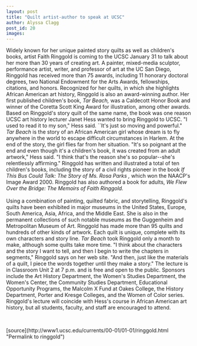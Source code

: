 ```yaml
---
layout: post
title: "Quilt artist-author to speak at UCSC"
author: Alyssa Clagg
post_id: 20
images:
---
```


<p>
  Widely known for her unique painted story quilts as well as children's books, artist Faith Ringgold is coming to the UCSC January 31 to talk about her more than 30 years of creating art. A painter, mixed-media sculptor, performance artist, writer, and professor of art at the UC San Diego, Ringgold has received more than 75 awards, including 11 honorary doctoral degrees, two National Endowment for the Arts Awards, fellowships, citations, and honors. Recognized for her quilts, in which she highlights African American art history, Ringgold is also an award-winning author. Her first published children's book, <i>Tar Beach,</i> was a Caldecott Honor Book and winner of the Coretta Scott King Award for illustration, among other awards. Based on Ringgold's story quilt of the same name, the book was one reason UCSC art history lecturer Janet Hess wanted to bring Ringgold to UCSC. "I used to read it to my son," Hess said. ``It's just so moving and powerful." <i>Tar Beach</i> is the story of an African American girl whose dream is to fly anywhere in the world to escape difficult circumstances in Harlem. At the end of the story, the girl flies far from her situation. "It's so poignant at the end and even though it's a children's book, it was created from an adult artwork," Hess said. "I think that's the reason she's so popular--she's relentlessly affirming." Ringgold has written and illustrated a total of ten children's books, including the story of a civil rights pioneer in the book <i>If This Bus Could Talk: The Story of Ms. Rosa Parks ,</i> which won the NAACP's Image Award 2000. Ringgold has also authored a book for adults, <i>We Flew Over the Bridge: The Memoirs of Faith Ringgold.<br>
  <br></i>Using a combination of painting, quilted fabric, and storytelling, Ringgold's quilts have been exhibited in major museums in the United States, Europe, South America, Asia, Africa, and the Middle East. She is also in the permanent collections of such notable museums as the Guggenheim and Metropolitan Museum of Art. Ringgold has made more than 95 quilts and hundreds of other kinds of artwork. Each quilt is unique, complete with its own characters and story line. <i>Tar Beach</i> took Ringgold only a month to make, although some quilts take more time. "I think about the characters and the story I want to tell, and then I begin to write the chapters in segments," Ringgold says on her web site. "And then, just like the materials of a quilt, I piece the words together until they make a story." The lecture is in Classroom Unit 2 at 7 p.m. and is free and open to the public. Sponsors include the Art History Department, the Women's Studies Department, the Women's Center, the Community Studies Department, Educational Opportunity Programs, the Malcolm X Fund at Oakes College, the History Department, Porter and Kresge Colleges, and the Women of Color series. Ringgold's lecture will coincide with Hess's course in African American art history, but all students, faculty, and staff are encouraged to attend.
</p>
<p>
  <br>

</p>
[source](http://www1.ucsc.edu/currents/00-01/01-01/ringgold.html "Permalink to ringgold")
